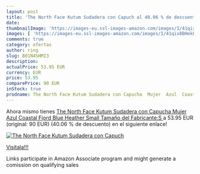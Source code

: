 ```yaml
---
layout: post
title: 'The North Face Kutum Sudadera con Capuch al 40.06 % de descuento'
date: 
thumbnailImage: 'https://images-eu.ssl-images-amazon.com/images/I/41qix8BHekL._SL200_.jpg'
images: [ 'https://images-eu.ssl-images-amazon.com/images/I/41qix8BHekL._SL200_.jpg' ]
comments: true
category: ofertas
author: ring
slug: B01N4SHMI3
description:
actualPrice: 53.95 EUR
currency: EUR
price: 53.95
comparePrice: 90 EUR
inStock: true
prodname: The North Face Kutum Sudadera con Capucha  Mujer  Azul  Coastal Fjord Blue Heather   Small  Tamaño del Fabricante:S 
---
```


Ahora mismo tienes [The North Face Kutum Sudadera con Capucha  Mujer  Azul  Coastal Fjord Blue Heather   Small  Tamaño del Fabricante:S ](https://www.amazon.es/dp/B01N4SHMI3/?tag=tolees-21) a 53.95 EUR (original: 90 EUR) (40.06 %  de descuento) en el siguiente enlace!

[![The North Face Kutum Sudadera con Capuch](https://images-eu.ssl-images-amazon.com/images/I/41qix8BHekL._SL200_.jpg)](https://www.amazon.es/dp/B01N4SHMI3/?tag=tolees-21)

[Visítala!!!](https://www.amazon.es/dp/B01N4SHMI3/?tag=tolees-21)

Links participate in Amazon Associate program and might generate a comission on qualifying sales
